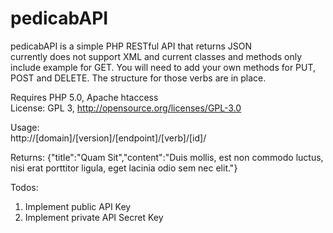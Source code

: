 pedicabAPI
=============

pedicabAPI is a simple PHP RESTful API that returns JSON  
currently does not support XML and current classes and methods only include example for GET. You will need to add your own methods for PUT, POST and DELETE. The structure for those verbs are in place.

Requires PHP 5.0, Apache htaccess  
License: GPL 3, http://opensource.org/licenses/GPL-3.0

Usage:  
http://[domain]/[version]/[endpoint]/[verb]/[id]/

Returns:
{"title":"Quam Sit","content":"Duis mollis, est non commodo luctus, nisi erat porttitor ligula, eget lacinia odio sem nec elit."}

Todos:
1. Implement public API Key
2. Implement private API Secret Key
